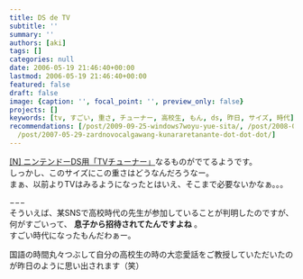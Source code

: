 ```yaml
---
title: DS de TV
subtitle: ''
summary: ''
authors: [aki]
tags: []
categories: null
date: 2006-05-19 21:46:40+00:00
lastmod: 2006-05-19 21:46:40+00:00
featured: false
draft: false
image: {caption: '', focal_point: '', preview_only: false}
projects: []
keywords: [tv, すごい, 重さ, チューナー, 高校生, もん, ds, 昨日, サイズ, 時代]
recommendations: [/post/2009-09-25-windows7woyu-yue-sita/, /post/2008-09-04-ji-dong-zhan-shi-gandamuthe-origin-16-17/,
  /post/2007-05-29-zardnovocalgawang-kunararetanante-dot-dot-dot/]
---
```

[[N] ニンテンドーDS用「TVチューナー」](http://netafull.net/toy/013718.html)なるものがでてるようです。  
しっかし、このサイズにこの重さはどうなんだろうなー。  
まぁ、以前よりTVはみるようになったとはいえ、そこまで必要ないかなぁ。。。  
  
  
−−−  
そういえば、某SNSで高校時代の先生が参加していることが判明したのですが、何がすごいって、 **息子から招待されてたんですよね** 。  
すごい時代になったもんだわぁー。  
  
国語の時間丸々つぶして自分の高校生の時の大恋愛話をご教授していただいたのが昨日のように思い出されます（笑）


